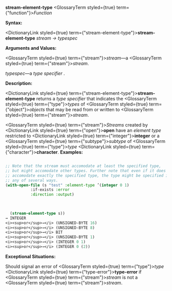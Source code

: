 **stream-element-type** <GlossaryTerm styled={true} term={"function"}><i>Function</i></GlossaryTerm> 



**Syntax:** 



<DictionaryLink styled={true} term={"stream-element-type"}><b>stream-element-type</b></DictionaryLink> *stream → typespec* 



**Arguments and Values:** 



<GlossaryTerm styled={true} term={"stream"}><i>stream</i></GlossaryTerm>—a <GlossaryTerm styled={true} term={"stream"}><i>stream</i></GlossaryTerm>. 



*typespec*—a *type specifier* . 



**Description:** 



<DictionaryLink styled={true} term={"stream-element-type"}><b>stream-element-type</b></DictionaryLink> returns a *type specifier* that indicates the <GlossaryTerm styled={true} term={"type"}><i>types</i></GlossaryTerm> of <GlossaryTerm styled={true} term={"object"}><i>objects</i></GlossaryTerm> that may be read from or written to <GlossaryTerm styled={true} term={"stream"}><i>stream</i></GlossaryTerm>. 



<GlossaryTerm styled={true} term={"stream"}><i>Streams</i></GlossaryTerm> created by <DictionaryLink styled={true} term={"open"}><b>open</b></DictionaryLink> have an *element type* restricted to <DictionaryLink styled={true} term={"integer"}><b>integer</b></DictionaryLink> or a <GlossaryTerm styled={true} term={"subtype"}><i>subtype</i></GlossaryTerm> of <GlossaryTerm styled={true} term={"type"}><i>type</i></GlossaryTerm> <DictionaryLink styled={true} term={"character"}><b>character</b></DictionaryLink>. **Examples:**
```lisp

;; Note that the stream must accomodate at least the specified type, 
;; but might accomodate other types. Further note that even if it does 
;; accomodate exactly the specified type, the type might be specified in 
;; any of several ways. 
(with-open-file (s "test" :element-type ’(integer 0 1) 
		   :if-exists :error 
		   :direction :output) 

  
  
  (stream-element-type s)) 
→ INTEGER 
<i><sup>or</sup>→</i> (UNSIGNED-BYTE 16) 
<i><sup>or</sup>→</i> (UNSIGNED-BYTE 8) 
<i><sup>or</sup>→</i> BIT 
<i><sup>or</sup>→</i> (UNSIGNED-BYTE 1) 
<i><sup>or</sup>→</i> (INTEGER 0 1) 
<i><sup>or</sup>→</i> (INTEGER 0 (2)) 

```
**Exceptional Situations:** 



Should signal an error of <GlossaryTerm styled={true} term={"type"}><i>type</i></GlossaryTerm> <DictionaryLink styled={true} term={"type-error"}><b>type-error</b></DictionaryLink> if <GlossaryTerm styled={true} term={"stream"}><i>stream</i></GlossaryTerm> is not a <GlossaryTerm styled={true} term={"stream"}><i>stream</i></GlossaryTerm>. 



